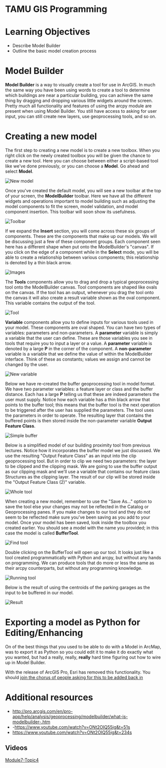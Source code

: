 # TAMU GIS Programming
# Learning Objectives
- Describe Model Builder 
- Outline the basic model creation process
# Model Builder
**Model Builder** is a way to visually create a tool for use in ArcGIS. In much the same way you have been using words to create a tool to determine which buildings are near a particular building, you can achieve the same thing by dragging and dropping various little widgets around the screen. Pretty much all functionality and features of using the arcpy module are present when using Model Builder. You still have access to asking for user input, you can still create new layers, use geoprocessing tools, and so on. 
>
# Creating a new model
The first step to creating a new model is to create a new toolbox. When you right click on the newly created toolbox you will be given the chance to create a new tool. Here you can choose between either a script-based tool like we've done previously, or you can choose a **Model**. Go ahead and select **Model**.
>
![New model](../images/modules/29/newmodel.png)
>
Once you've created the default model, you will see a new toolbar at the top of your screen, the **ModelBuilder** toolbar. Here we have all the different widgets and operations important to model building such as adjusting the model components to fit the screen, model validation, and model component insertion. This toolbar will soon show its usefulness.
>
![Toolbar](../images/modules/29/toolbar.png)
>
If we expand the **Insert** section, you will come across these six groups of components. These are the components that make up our models. We will be discussing just a few of these component groups. Each component seen here has a different shape when put onto the ModelBuilder's "canvas". If you click on the edge of a component while in the **Select** mode, you will be able to create a relationship between various components; this relationship is denoted by a thin black arrow.

>
![Images](../images/modules/29/images.png)
>
The **Tools** components allow you to drag and drop a typical geoprocessing tool onto the ModelBuilder canvas. Tool components are shaped like ovals on the canvas. If the tool has an output, whenever you drag the tool onto the canvas it will also create a result variable shown as the oval component. This variable contains the output of the tool.
>
![Tool](../images/modules/29/tool.png)
>
**Variable** components allow you to define inputs for various tools used in your model. These components are oval shaped. You can have two types of variables: parameters and non-parameters. A **parameter** variable is simply a variable that the user can define. These are those variables you see in tools that require you to input a layer or a value. A **parameter** variable is denoted by a large **P** in the corner of the component. A **non-parameter** variable is a variable that we define the value of within the ModelBuilder interface. Think of these as constants; values we assign and cannot be changed by the user.
>
![New variable](../images/modules/29/newvariable.png)
>
Below we have re-created the buffer geoprocessing tool in model format. We have two parameter variables: a feature layer or class and the buffer distance. Each has a large **P** telling us that these are indeed parameters the user must supply. Notice how each variable has a thin black arrow that points to the buffer tool; this means that the buffer tool is the next operation to be triggered after the user has supplied the parameters. The tool uses the parameters in order to operate. The resulting layer that contains the buffered points is then stored inside the non-parameter variable **Output Feature Class**.
>
![Simple buffer](../images/modules/29/simplebuffer.png)
>
Below is a simplified model of our building proximity tool from previous lectures. Notice how it incorporates the buffer model we just discussed. We use the resulting "Output Feature Class" as an input into the clip geoprocessing tool. But in order to clip we need two parameters: the layer to be clipped and the clipping mask. We are going to use the buffer output as our clipping mask and we'll use a variable that contains our feature class Structures as the clipping layer. The result of our clip will be stored inside the "Output Feature Class (2)" variable.
>
![Whole tool](../images/modules/29/wholetool.png)
>
When creating a new model, remember to use the "Save As..." option to save the tool else your changes may not be reflected in the Catalog or Geoprocessing panes. If you make changes to our tool and they do not seem to be reflected make sure you've been saving as you add to your model. Once your model has been saved, look inside the toolbox you created earlier. You should see a model with the name you provided; in this case the model is called **BufferTool**.
>
![Find tool](../images/modules/29/findtool.png)
>
Double clicking on the BufferTool will open up our tool. It looks just like a tool created programmatically with Python and arcpy, but without any hands on programming. We can produce tools that do more or less the same as their arcpy counterparts, but without any programming knowledge.
>
![Running tool](../images/modules/29/runningtool.png)
>
Below is the result of using the centroids of the parking garages as the input to be buffered in our model.
>
![Result](../images/modules/29/result.png)
>

# Exporting a model as Python for Editing/Enhancing

On of the best things that you used to be able to do with a Model in ArcMap, was to export it as Python so you could edit it to make it do exactly what you wanted, but had a really, really, **really** hard time figuring out how to wire up in Model Builder.

With the release of ArcGIS Pro, Esri has removed this functionality. You should [join the chorus of people asking for this to be added back in](https://community.esri.com/ideas/11384-add-export-model-to-python-script-back-to-arcgis-pro)

# Additional resources
- http://pro.arcgis.com/en/pro-app/help/analysis/geoprocessing/modelbuilder/what-is-modelbuilder-.htm
- -https://www.youtube.com/watch?v=ONt2OIQ55ig&t=51s
- https://www.youtube.com/watch?v=ONt2OIQ55ig&t=234s


## Videos
[Module7-Topic4](https://youtu.be/wEEgE8X1tnU)
